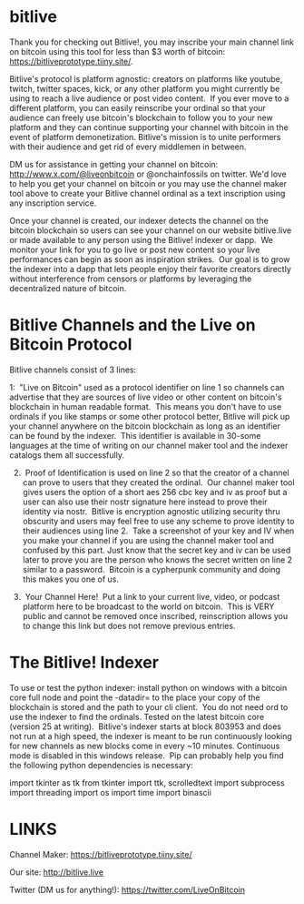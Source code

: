 # bitlive
Thank you for checking out Bitlive!, you may inscribe your main channel link on bitcoin using this tool for less than $3 worth of bitcoin: https://bitliveprototype.tiiny.site/.  

Bitlive's protocol is platform agnostic: creators on platforms like youtube, twitch, twitter spaces, kick, or any other platform you might currently be using to reach a live audience or post video content.  If you ever move to a different platform, you can easily reinscribe your ordinal so that your audience can freely use bitcoin's blockchain to follow you to your new platform and they can continue supporting your channel with bitcoin in the event of platform demonetization.  Bitlive's mission is to unite performers with their audience and get rid of every middlemen in between.

DM us for assistance in getting your channel on bitcoin: http://www.x.com/@liveonbitcoin or @onchainfossils on twitter. We'd love to help you get your channel on bitcoin or you may use the channel maker tool above to create your Bitlive channel ordinal as a text inscription using any inscription service.

Once your channel is created, our indexer detects the channel on the bitcoin blockchain so users can see your channel on our website bitlive.live or made available to any person using the Bitlive! indexer or dapp.  We monitor your link for you to go live or post new content so your live performances can begin as soon as inspiration strikes.  Our goal is to grow the indexer into a dapp that lets people enjoy their favorite creators directly without interference from censors or platforms by leveraging the decentralized nature of bitcoin.  

# Bitlive Channels and the Live on Bitcoin Protocol

Bitlive channels consist of 3 lines:

1:  "Live on Bitcoin" used as a protocol identifier on line 1 so channels can advertise that they are sources of live video or other content on bitcoin's blockchain in human readable format.  This means you don't have to use ordinals if you like stamps or some other protocol better, Bitlive will pick up your channel anywhere on the bitcoin blockchain as long as an identifier can be found by the indexer.  This identifier is available in 30-some languages at the time of writing on our channel maker tool and the indexer catalogs them all successfully.

2.  Proof of Identification is used on line 2 so that the creator of a channel can prove to users that they created the ordinal.  Our channel maker tool gives users the option of a short aes 256 cbc key and iv as proof but a user can also use their nostr signature here instead to prove their identity via nostr.  Bitlive is encryption agnostic utilizing security thru obscurity and users may feel free to use any scheme to prove identity to their audiences using line 2.  Take a screenshot of your key and IV when you make your channel if you are using the channel maker tool and confused by this part. Just know that the secret key and iv can be used later to prove you are the person who knows the secret written on line 2 similar to a password.  Bitcoin is a cypherpunk community and doing this makes you one of us.

3.  Your Channel Here!  Put a link to your current live, video, or podcast platform here to be broadcast to the world on bitcoin.  This is VERY public and cannot be removed once inscribed, reinscription allows you to change this link but does not remove previous entries.

# The Bitlive! Indexer

To use or test the python indexer: install python on windows with a bitcoin core full node and point the -datadir= to the place your copy of the blockchain is stored and the path to your cli client.  You do not need ord to use the indexer to find the ordinals.  Tested on the latest bitcoin core (version 25 at writing).  Bitlive's indexer starts at block 803953 and does not run at a high speed, the indexer is meant to be run continuously looking for new channels as new blocks come in every ~10 minutes. Continuous mode is disabled in this windows release.  Pip can probably help you find the following python dependencies is necessary:

import tkinter as tk
from tkinter import ttk, scrolledtext
import subprocess
import threading
import os
import time
import binascii


# LINKS

Channel Maker:  https://bitliveprototype.tiiny.site/

Our site:  http://bitlive.live

Twitter (DM us for anything!):  https://twitter.com/LiveOnBitcoin
